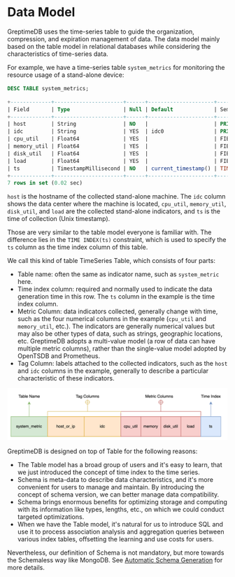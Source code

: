 # Data Model

GreptimeDB uses the time-series table to guide the organization, compression, and expiration management of data.
The data model mainly based on the table model in relational databases while considering the characteristics of time-series data.

For example, we have a time-series table `system_metrics` for monitoring the resource usage of a stand-alone device:

```sql
DESC TABLE system_metrics;
```

```sql
+-------------+----------------------+------+---------------------+---------------+
| Field       | Type                 | Null | Default             | Semantic Type |
+-------------+----------------------+------+---------------------+---------------+
| host        | String               | NO   |                     | PRIMARY KEY   |
| idc         | String               | YES  | idc0                | PRIMARY KEY   |
| cpu_util    | Float64              | YES  |                     | FIELD         |
| memory_util | Float64              | YES  |                     | FIELD         |
| disk_util   | Float64              | YES  |                     | FIELD         |
| load        | Float64              | YES  |                     | FIELD         |
| ts          | TimestampMillisecond | NO   | current_timestamp() | TIME INDEX    |
+-------------+----------------------+------+---------------------+---------------+
7 rows in set (0.02 sec)
```


`host` is the hostname of the collected stand-alone machine. The `idc` column shows the data center where the machine is located, `cpu_util`, `memory_util`, `disk_util`, and `load` are the collected stand-alone indicators, and `ts` is the time of collection (Unix timestamp).

Those are very similar to the table model everyone is familiar with. The difference lies in the `TIME INDEX(ts)` constraint, which is used to specify the `ts` column as the time index column of this table.

We call this kind of table TimeSeries Table, which consists of four parts:

- Table name: often the same as indicator name, such as `system_metric` here.
- Time index column: required and normally used to indicate the data generation time in this row. The `ts` column in the example is the time index column.
- Metric Column: data indicators collected, generally change with time, such as the four numerical columns in the example (`cpu_util` and `memory_util`, etc.). The indicators are generally numerical values but may also be other types of data, such as strings, geographic locations, etc. GreptimeDB adopts a multi-value model (a row of data can have multiple metric columns), rather than the single-value model adopted by OpenTSDB and Prometheus.
- Tag Column: labels attached to the collected indicators, such as the `host` and `idc` columns in the example, generally to describe a particular characteristic of these indicators.


![time-series-table-model](../../public/time-series-table-model.png)

GreptimeDB is designed on top of Table for the following reasons:

- The Table model has a broad group of users and it's easy to learn, that we just introduced the concept of time index to the time series.
- Schema is meta-data to describe data characteristics, and it's more convenient for users to manage and maintain. By introducing the concept of schema version, we can better manage data compatibility.
- Schema brings enormous benefits for optimizing storage and computing with its information like types, lengths, etc., on which we could conduct targeted optimizations.
- When we have the Table model, it's natural for us to introduce SQL and use it to process association analysis and aggregation queries between various index tables, offsetting the learning and use costs for users.

Nevertheless, our definition of Schema is not mandatory, but more towards the Schemaless way like MongoDB. See [Automatic Schema Generation](../write-data.md#automatic-schema-generation) for more details.

